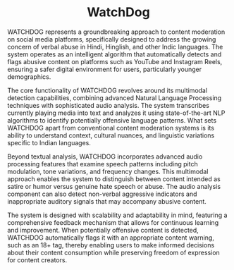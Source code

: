<h1 align="center">WatchDog</h1>
WATCHDOG represents a groundbreaking approach to content moderation on social media platforms, specifically designed to address the growing concern of verbal abuse in Hindi, Hinglish, and other Indic languages. The system operates as an intelligent algorithm that automatically detects and flags abusive content on platforms such as YouTube and Instagram Reels, ensuring a safer digital environment for users, particularly younger demographics.

The core functionality of WATCHDOG revolves around its multimodal detection capabilities, combining advanced Natural Language Processing techniques with sophisticated audio analysis. The system transcribes currently playing media into text and analyzes it using state-of-the-art NLP algorithms to identify potentially offensive language patterns. What sets WATCHDOG apart from conventional content moderation systems is its ability to understand context, cultural nuances, and linguistic variations specific to Indian languages.

Beyond textual analysis, WATCHDOG incorporates advanced audio processing features that examine speech patterns including pitch modulation, tone variations, and frequency changes. This multimodal approach enables the system to distinguish between content intended as satire or humor versus genuine hate speech or abuse. The audio analysis component can also detect non-verbal aggressive indicators and inappropriate auditory signals that may accompany abusive content.

The system is designed with scalability and adaptability in mind, featuring a comprehensive feedback mechanism that allows for continuous learning and improvement. When potentially offensive content is detected, WATCHDOG automatically flags it with an appropriate content warning, such as an 18+ tag, thereby enabling users to make informed decisions about their content consumption while preserving freedom of expression for content creators.
